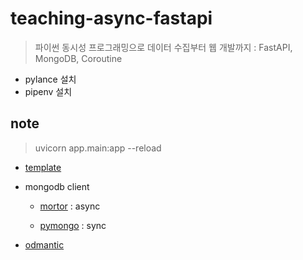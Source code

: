 # teaching-async-fastapi

> 파이썬 동시성 프로그래밍으로 데이터 수집부터 웹 개발까지 : FastAPI, MongoDB, Coroutine

- pylance 설치
- pipenv 설치

## note

> uvicorn app.main:app --reload

- [template](https://fastapi.tiangolo.com/ko/advanced/templates/?h=template)

- mongodb client

  - [mortor](https://motor.readthedocs.io/en/stable/) : async

  - [pymongo](https://pymongo.readthedocs.io/en/stable/) : sync

- [odmantic](https://art049.github.io/odmantic/engine/)
